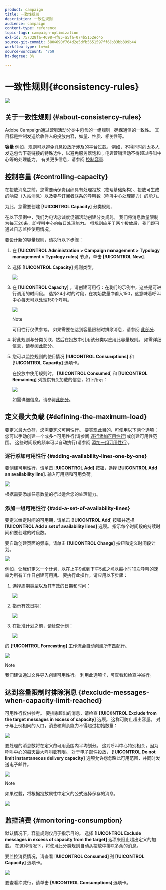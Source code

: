 ```yaml
---
product: campaign
title: 一致性规则
description: 一致性规则
audience: campaign
content-type: reference
topic-tags: campaign-optimization
exl-id: 757328fa-4698-4f85-a5fa-074b5152ec45
source-git-commit: 5806690f764d2e5dfb5651597ff68b33bb399b44
workflow-type: tm+mt
source-wordcount: '759'
ht-degree: 3%

---
```


# 一致性规则{#consistency-rules}

![](../../assets/common.svg)

## 关于一致性规则 {#about-consistency-rules}

Adobe Campaign通过营销活动分类中包含的一组规则，确保通信的一致性。 其目标是控制发送给收件人的投放内容，如量、性质、相关性等。

**容量** 例如，规则可以避免消息投放所涉及的平台过载。 例如，不得同时向太多人发送包含下载链接的特殊选件，以避免服务器饱和；电话营销活动不得超过呼叫中心等的处理能力。 有关更多信息，请参阅 [控制容量](#controlling-capacity).

## 控制容量 {#controlling-capacity}

在投放消息之前，您需要确保贵组织具有处理投放（物理基础架构）、投放可生成的响应（入站消息）以及要与订阅者联系的呼叫数（呼叫中心处理能力）的能力。

为此，您需要创建 **[!UICONTROL Capacity]** 分类规则。

在以下示例中，我们为电话忠诚度促销活动创建分类规则。 我们将消息数量限制为每天20条，即呼叫中心的每日处理能力。 将规则应用于两个投放后，我们即可通过日志监控使用情况。

要设计新的容量规则，请执行以下步骤：

1. 在 **[!UICONTROL Administration > Campaign management > Typology management > Typology rules]** 节点，单击 **[!UICONTROL New]**.
1. 选择 **[!UICONTROL Capacity]** 规则类型。

   ![](assets/campaign_opt_create_capacity_01.png)

1. 在 **[!UICONTROL Capacity]** ，请创建可用行：在我们的示例中，这些是可进行调用的时间段。 选择24小时的时段，在初始数量中输入150，这意味着呼叫中心每天可以处理150个呼叫。

   ![](assets/campaign_opt_create_capacity_02.png)

   >[!NOTE]
   >
   >可用性行仅供参考。 如果需要在达到容量限制时排除消息，请参阅 [此部分](#exclude-messages-when-capacity-limit-reached).

1. 将此规则与分类关联，然后在投放中引用该分类以应用此容量规则。 如需详细信息，请参阅[此部分](applying-rules.md#applying-a-typology-to-a-delivery)。
1. 您可以监控规则的使用情况 **[!UICONTROL Consumptions]** 和 **[!UICONTROL Capacity]** 选项卡。

   在投放中使用规则时， **[!UICONTROL Consumed]** 和 **[!UICONTROL Remaining]** 列提供有关加载的信息，如下所示：

   ![](assets/campaign_opt_create_capacity_03.png)

   如需详细信息，请参阅[此部分](#monitoring-consumption)。

## 定义最大负载 {#defining-the-maximum-load}

要定义最大负荷，您需要定义可用性行。 要实现此目的，可使用以下两个选项：您可以手动创建一个或多个可用性行(请参阅 [逐行添加可用性行](#adding-availability-lines-one-by-one))或创建可用性范围。 这些时间段的频率可以自动执行(请参阅 [添加一组可用性行](#add-a-set-of-availability-lines))。

### 逐行添加可用性行 {#adding-availability-lines-one-by-one}

要创建可用性行，请单击 **[!UICONTROL Add]** 按钮，选择 **[!UICONTROL Add an availability line]**. 输入可用期和可用负荷。

![](assets/campaign_opt_create_capacity_02.png)

根据需要添加任意数量的行以适合您的处理能力。

### 添加一组可用性行 {#add-a-set-of-availability-lines}

要定义给定时间的可用期，请单击 **[!UICONTROL Add]** 按钮并选择 **[!UICONTROL Add a set of availability lines]** 选项。 指示每个时间段的持续时间和要创建的时段数。

要自动创建页面的频率，请单击 **[!UICONTROL Change]** 按钮和定义时间段计划。

![](assets/campaign_opt_create_capacity_07.png)

例如，让我们定义一个计划，以在上午9点到下午5点之间以每小时10次呼叫的速率为所有工作日创建可用期。 要执行此操作，请应用以下步骤：

1. 选择周期类型以及其有效的日期和时间：

   ![](assets/campaign_opt_create_capacity_08.png)

1. 指示有效日期：

   ![](assets/campaign_opt_create_capacity_09.png)

1. 在批准计划之前，请检查计划：

   ![](assets/campaign_opt_create_capacity_10.png)

的 **[!UICONTROL Forecasting]** 工作流会自动创建所有匹配行。

![](assets/campaign_opt_create_capacity_12.png)

>[!NOTE]
>
>我们建议通过文件导入创建可用性行。 利用此选项卡，可查看和检查冲减行。

## 达到容量限制时排除消息 {#exclude-messages-when-capacity-limit-reached}

可用性行仅供参考。 要排除超出的消息，请检查 **[!UICONTROL Exclude from the target messages in excess of capacity]** 选项。 这样可防止超出容量。 对于与上例相同的人口，消费和剩余能力不得超过初始数量：

![](assets/campaign_opt_create_capacity_04.png)

要处理的消息数将在定义的可用范围内平均划分。 这对呼叫中心特别相关，因为呼叫中心的每天最大呼叫数有限。 对于电子邮件投放， **[!UICONTROL Do not limit instantaneous delivery capacity]** 选项允许您忽略此可用范围，并同时发送电子邮件。

![](assets/campaign_opt_create_capacity_05.png)

>[!NOTE]
>
>如果过载，将根据投放属性中定义的公式选择保存的消息。

![](assets/campaign_opt_create_capacity_06.png)

## 监控消费 {#monitoring-consumption}

默认情况下，容量规则仅用于指示目的。 选择 **[!UICONTROL Exclude messages in excess of capacity from the target]** 选项来阻止超出定义的加载。 在这种情况下，将使用此分类规则自动从投放中排除多余的消息。

要监控消费情况，请查看 **[!UICONTROL Consumed]** 列 **[!UICONTROL Capacity]** 选项卡。

![](assets/campaign_opt_create_capacity_04.png)

要查看冲减行，请单击 **[!UICONTROL Consumptions]** 选项卡。
